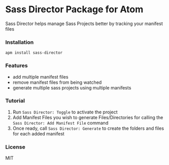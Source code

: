 # Sass Director Package for Atom

Sass Director helps manage Sass Projects better by tracking your manifest files

### Installation

```
apm install sass-director
```

### Features

* add multiple manifest files
* remove manifest files from being watched
* generate multiple sass projects using multiple manifests

### Tutorial

1. Run ```Sass Director: Toggle``` to activate the project
2. Add Manifest Files you wish to generate Files/Directories for calling the ```Sass Director: Add Manifest File``` command
3. Once ready, call ```Sass Director: Generate``` to create the folders and files for each added manifest

### License

MIT
